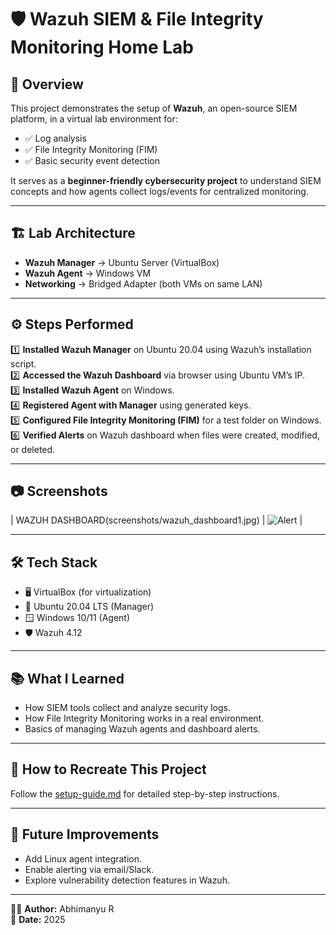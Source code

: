 # 🛡️ Wazuh SIEM & File Integrity Monitoring Home Lab

## 📌 Overview
This project demonstrates the setup of **Wazuh**, an open-source SIEM platform, in a virtual lab environment for:
- ✅ Log analysis
- ✅ File Integrity Monitoring (FIM)
- ✅ Basic security event detection

It serves as a **beginner-friendly cybersecurity project** to understand SIEM concepts and how agents collect logs/events for centralized monitoring.

---

## 🏗️ Lab Architecture
- **Wazuh Manager** → Ubuntu Server (VirtualBox)
- **Wazuh Agent** → Windows VM
- **Networking** → Bridged Adapter (both VMs on same LAN)

---

## ⚙️ Steps Performed
1️⃣ **Installed Wazuh Manager** on Ubuntu 20.04 using Wazuh’s installation script.  
2️⃣ **Accessed the Wazuh Dashboard** via browser using Ubuntu VM’s IP.  
3️⃣ **Installed Wazuh Agent** on Windows.  
4️⃣ **Registered Agent with Manager** using generated keys.  
5️⃣ **Configured File Integrity Monitoring (FIM)** for a test folder on Windows.  
6️⃣ **Verified Alerts** on Wazuh dashboard when files were created, modified, or deleted.

---

## 📷 Screenshots

| WAZUH DASHBOARD(screenshots/wazuh_dashboard1.jpg) | ![Alert](screenshots/fim-alert.png) |

---

## 🛠️ Tech Stack
- 🖥️ VirtualBox (for virtualization)
- 🐧 Ubuntu 20.04 LTS (Manager)
- 🪟 Windows 10/11 (Agent)
- 🛡️ Wazuh 4.12

---

## 📚 What I Learned
- How SIEM tools collect and analyze security logs.
- How File Integrity Monitoring works in a real environment.
- Basics of managing Wazuh agents and dashboard alerts.

---

## 🚀 How to Recreate This Project
Follow the [setup-guide.md](setup-guide.md) for detailed step-by-step instructions.

---

## 📌 Future Improvements
- Add Linux agent integration.
- Enable alerting via email/Slack.
- Explore vulnerability detection features in Wazuh.

---

👨‍💻 **Author:** Abhimanyu R  
📅 **Date:** 2025
